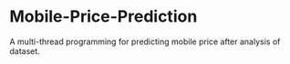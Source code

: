 # Mobile-Price-Prediction
A multi-thread programming for predicting mobile price after analysis of dataset.
